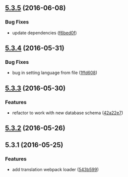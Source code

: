 <a name="5.3.5"></a>
## [5.3.5](https://git.softwaregroup-bg.com/ut5/ut-translate-loader/compare/v5.3.4...v5.3.5) (2016-06-08)


### Bug Fixes

* update dependencies ([f6bed0f](https://git.softwaregroup-bg.com/ut5/ut-translate-loader/commit/f6bed0f))



<a name="5.3.4"></a>
## [5.3.4](https://git.softwaregroup-bg.com/ut5/ut-translate-loader/compare/v5.3.3...v5.3.4) (2016-05-31)


### Bug Fixes

* bug in setting language from file ([1ffd608](https://git.softwaregroup-bg.com/ut5/ut-translate-loader/commit/1ffd608))



<a name="5.3.3"></a>
## [5.3.3](https://git.softwaregroup-bg.com/ut5/ut-translate-loader/compare/v5.3.2...v5.3.3) (2016-05-30)


### Features

* refactor to work with new database schema ([42a22e7](https://git.softwaregroup-bg.com/ut5/ut-translate-loader/commit/42a22e7))



<a name="5.3.2"></a>
## [5.3.2](https://git.softwaregroup-bg.com/ut5/ut-translate-loader/compare/v5.3.1...v5.3.2) (2016-05-26)




<a name="5.3.1"></a>
## 5.3.1 (2016-05-25)


### Features

* add translation webpack loader ([543b599](https://git.softwaregroup-bg.com/ut5/ut-translate-loader/commit/543b599))



